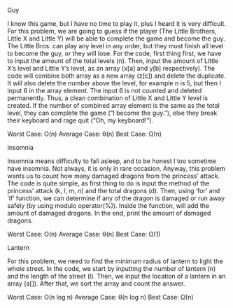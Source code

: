 Guy

I know this game, but I have no time to play it, plus I heard it is very difficult. For this problem, we are going to guess if the player (The Little Brothers, Little X and Little Y) will be able to complete the game and become the guy. The Little Bros. can play any level in any order, but they must finish all level to become the guy, or they will lose. For the code, first thing first, we have to input the amount of the total levels (n). Then, input the amount of Little X’s level and Little Y’s level, as an array (x[a] and y[b] respectively). The code will combine both array as a new array (z[c]) and delete the duplicate. It will also delete the number above the level, for example n is 5, but then I input 6 in the array element. The input 6 is not counted and deleted permanently. Thus, a clean combination of Little X and Little Y level is created. If the number of combined array element is the same as the total level, they can complete the game (“I become the guy.”), else they break their keyboard and rage quit (“Oh, my keyboard!”).

Worst Case: O(n)
Average Case: θ(n)
Best Case: Ω(n)

Insomnia

Insomnia means difficulty to fall asleep, and to be honest I too sometime have insomnia. Not always, it is only in rare occasion. Anyway, this problem wants us to count how many damaged dragons from the princess’ attack. The code is quite simple, as first thing to do is input the method of the princess’ attack (k, l, m, n) and the total dragons (d). Then, using ‘for’ and ‘if’ function, we can determine if any of the dragon is damaged or run away safely (by using modulo operator(%)). Inside the function, will add the amount of damaged dragons. In the end, print the amount of damaged dragons.

Worst Case: O(n)
Average Case: θ(n)
Best Case: Ω(1)

Lantern

For this problem, we need to find the minimum radius of lantern to light the whole street. In the code, we start by inputting the number of lantern (n) and the length of the street (l). Then, we input the location of a lantern in an array (a[]). After that, we sort the array and count the answer.


Worst Case: O(n log n)
Average Case: θ(n log n)
Best Case: Ω(n)

